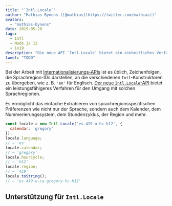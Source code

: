 ```yaml
---
title: "`Intl.Locale`"
author: "Mathias Bynens ([@mathias](https://twitter.com/mathias))"
avatars:
  - "mathias-bynens"
date: 2019-05-20
tags:
  - Intl
  - Node.js 12
  - io19
description: "Die neue API `Intl.Locale` bietet ein einheitliches Verfahren für den Umgang mit Sprachregionen und ist bequemer als die Verwendung von Zeichenfolgen."
tweet: "TODO"
---
```

Bei der Arbeit mit [Internationalisierungs-APIs](/features/tags/intl) ist es üblich, Zeichenfolgen, die Sprachregion-IDs darstellen, an die verschiedenen `Intl`-Konstruktoren zu übergeben, wie z. B. `'en'` für Englisch. [Der neue `Intl.Locale`-API](https://github.com/tc39/proposal-intl-locale) bietet ein leistungsfähigeres Verfahren für den Umgang mit solchen Sprachregionen.

<!--truncate-->
Es ermöglicht das einfache Extrahieren von sprachregionsspezifischen Präferenzen wie nicht nur der Sprache, sondern auch dem Kalender, dem Nummerierungssystem, dem Stundenzyklus, der Region und mehr.

```js
const locale = new Intl.Locale('es-419-u-hc-h12', {
  calendar: 'gregory'
});
locale.language;
// → 'es'
locale.calendar;
// → 'gregory'
locale.hourCycle;
// → 'h12'
locale.region;
// → '419'
locale.toString();
// → 'es-419-u-ca-gregory-hc-h12'
```

## Unterstützung für `Intl.Locale`

<feature-support chrome="74 /blog/v8-release-74#intl.locale"
                 firefox="no"
                 safari="no"
                 nodejs="12 https://twitter.com/mathias/status/1120700101637353473"
                 babel="no"></feature-support>
